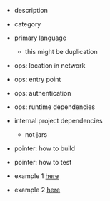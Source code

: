 
* description
* category
* primary language
    * this might be duplication 
* ops: location in network
* ops: entry point
* ops: authentication 
* ops: runtime dependencies
* internal project dependencies
    * not jars
* pointer: how to build
* pointer: how to test

* example 1 [here](https://observablehq.com/@d3/radial-dendrogram?collection=@d3/d3-hierarchy)
* example 2 [here](https://observablehq.com/@d3/circle-packing)
